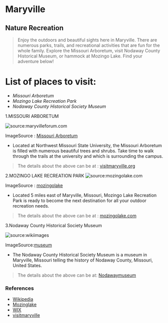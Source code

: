 # Maryville

## **Nature Recreation**

>Enjoy the outdoors and beautiful sights here in Maryville. There are numerous parks, trails, and recreational activities that are fun for the whole family. Explore the Missouri Arboretum, visit Nodaway County Historical Museum, or hammock at Mozingo Lake. Find your adventure below!

# List of places to visit:
+ *Missouri Arboretum*
+ *Mozingo Lake Recreation Park*
+ *Nodaway County Historical Society Museum*

1.MISSOURI ARBORETUM

![source:maryvilleforum.com ](https://bloximages.chicago2.vip.townnews.com/maryvilleforum.com/content/tncms/assets/v3/editorial/8/33/83306298-c295-11e8-8aae-3ba1b1703b34/5bad404ba0950.image.jpg?resize=750%2C1125)

ImageSource : [Missouri Arboretum](https://www.visitmaryville.org)

+ Located at Northwest Missouri State University, the Missouri Arboretum is filled with numerous beautiful trees and shrubs. Take time to walk through the trails at the university and which is surrounding the campus.
>The details about the above can be at :  [visitmaryville.org](https://www.visitmaryville.org)

2.MOZINGO LAKE RECREATION PARK
![source:mozingolake.com](https://mozingolake.com/wp-content/uploads/2015/03/recreation-fishing.jpg)

ImageSource : [mozingolake](https://mozingolake.com/recreation/fishing/)

+ Located 5 miles east of Maryville, Missouri, Mozingo Lake Recreation Park is ready to become the next destination for all your outdoor recreation needs. 
> The details about the above can be at : [mozingolake.com](https://www.mozingolake.com)

3.Nodaway County Historical Society Museum

![source:wikiimages](https://static.wixstatic.com/media/c3baba_729fe4f72a6c4bbeb3fe700e53c916b4~mv2.jpg/v1/fill/w_475,h_321,al_c,q_80,usm_0.66_1.00_0.01/c3baba_729fe4f72a6c4bbeb3fe700e53c916b4~mv2.webp)

ImageSource:[museum](https://nodawaymuseum.wixsite.com/nchs/about)

+ The Nodaway County Historical Society Museum is a museum in Maryville, Missouri telling the history of Nodaway County, Missouri, United States.
>The details about the above can be at: [Nodawaymuseum](https://nodawaymuseum.wixsite.com/nchs)

###  References
 + [Wikipedia](https://www.wikipedia.com)
 + [Mozinglake](https://www.mozingolake.com)
 + [WIX](https://nodawaymuseum.wixsite.com/nchs)
 + [visitmaryville](https://www.visitmaryville.org)
